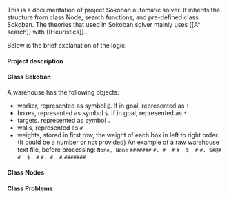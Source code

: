 This is a documentation of project Sokoban automatic solver. It inherits the structure from class Node, search functions, and pre-defined class Sokoban. 
The theories that used in Sokoban solver mainly uses [[A* search]] with [[Heuristics]]. 


Below is the brief explanation of the logic. 

#### Project description


#### Class Sokoban
A warehouse has the following objects: 
- worker, represented as symbol `@`. If in goal, represented as `!`
- boxes, represented as symbol `$`. If in goal, represented as `*`
- targets. represented as symbol `.`
- walls, represented as `#`
- weights, stored in first row, the weight of each box in left to right order. (It could be a number or not provided)
An example of a raw warehouse text file, before processing:
`None, None`
 `#######`
 `#. #  #`
`#  $  #`
 `#. $#@#`
 `#  $  #`
 `#. #  #`
 `#######`


#### Class Nodes

#### Class Problems
